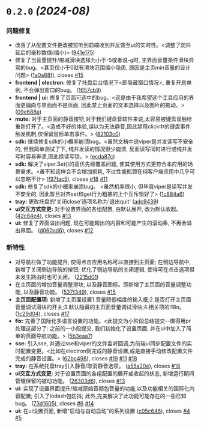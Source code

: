 # `0.2.0` *(2024-08)*

### 问题修复

* 改善了从配置文件更改被监听到前端收到并反馈至ui的实时性。<调整了防抖延后的毫秒数值(缩小)> ([941e175](https://github.com/LuSrackhall/KeyTone/commit/941e175c84bda2012f336b390817ea19452c635a))
* 修复了当音量提升/缩减滑块选择为小于-5或者说-g时, 主界面音量条件滑块异常的bug。<甚至仅小于0就有滑块范围缩小隐患, 原因是主页min音量的设计问题> ([1a0a88f](https://github.com/LuSrackhall/KeyTone/commit/1a0a88f96e19993256dbc1b75a0b19e0bd8c9bdb)), closes [#15](https://github.com/LuSrackhall/KeyTone/issues/15)
* **frontend | electron:** 修复了托盘后台情况下<即隐藏窗口情况>, 重复开启单例, 不会弹出窗口的bug。 ([1657cb9](https://github.com/LuSrackhall/KeyTone/commit/1657cb99317e8a87c20890988c6fbff0ca8cabf7))
* **frontend | ui:** 修复了页面可选中的bug。<这是由于我希望这个工具应用的界面更偏向与界面而不是页面, 因此禁止页面的文本选择以及图片的拖动。> ([09e688a](https://github.com/LuSrackhall/KeyTone/commit/09e688a0be5a2116e59bc6946874851e5f49ed0e))
* **mute:** 对于主页面的静音按钮,对于我们键盘音软件来说,太容易被键盘误触给重新打开了。<造成不好的体验,误以为无法静音,因此禁用click中的键盘事件触发机制,仅保留鼠标单击事件。> ([82103c0](https://github.com/LuSrackhall/KeyTone/commit/82103c0f5b2998915f9f6a4f54bab7725b445e00))
* **sdk:** 继续修复sdk的小概率崩溃bug。<虽然文档中说viper是并发读写不安全的, 但我简单测试了下, 纯并发读的情况很少崩溃, 反而读写同时进行或纯并发写时容易奔溃,因此换读写锁。> ([ecda87c](https://github.com/LuSrackhall/KeyTone/commit/ecda87c698bffe907cb7aaa0eb5b238a3e8d1144))
* **sdk:** 解决了viper.Set()的高优先级覆盖问题, 使其使用方式更符合本应用的场景需求。<虽不知这样会不会增加损耗, 不过性能瓶颈在纯客户端应用中几乎可以忽略不计> ([f97fac5](https://github.com/LuSrackhall/KeyTone/commit/f97fac592066718973ccc72996422bb7f633441f)), closes [#18](https://github.com/LuSrackhall/KeyTone/issues/18) [#11](https://github.com/LuSrackhall/KeyTone/issues/11)
* **sdk:** 修复了sdk的小概率崩溃bug。 <虽然机率很小, 但毕竟viper是读写并发不安全的, 因此暂且对齐set和get行为粗暴的上个互斥锁好了> ([1c884a6](https://github.com/LuSrackhall/KeyTone/commit/1c884a6cb2ded11d544c7f6bbf0ec5400a7288ed))
* **tray:** 更改托盘的'关闭close'选项名称为'退出quit' ([adc9439](https://github.com/LuSrackhall/KeyTone/commit/adc9439c4de7e7c73ebfa0569578de37ca2cfefa))
* **ui交互方式变更:** 对于设置界面的各组配置, 由默认展开, 改为默认收起。 ([42c84e4](https://github.com/LuSrackhall/KeyTone/commit/42c84e4b0c492cc6c027134afd9bc29b576782c6)), closes [#13](https://github.com/LuSrackhall/KeyTone/issues/13)
* **ui:** 修复了界面溢出问题, 现在可能超出的内容和可能产生的滚动条, 不再会溢出界面。 ([d060ad6](https://github.com/LuSrackhall/KeyTone/commit/d060ad67e6415a8adc09d93b1ee3e75a9c2af33a)), closes [#12](https://github.com/LuSrackhall/KeyTone/issues/12)


### 新特性

* 对导航栏做了功能提升, 使得点击应用名称可以直接到主页面; 在侧边导航中, 新增了关闭侧边导航的按钮; 优化了侧边导航的关闭逻辑, 使得可在点击选项但未发生路由时也可关闭。 ([2215d01](https://github.com/LuSrackhall/KeyTone/commit/2215d018d6c7e96f03170d1b5fcb182b1b3161dc))
* 在主页面的增加音量调整滑块, 以及静音图标。即新增了主页面的音量调整功能, 以及静音功能。 ([537f349](https://github.com/LuSrackhall/KeyTone/commit/537f34949093490586b86578fee3fe36fbbcaab0)), closes [#15](https://github.com/LuSrackhall/KeyTone/issues/15)
* **主页面配置项:** 新增了主页面设置1.音量降低幅度的输入框;2.是否打开主页面音量调试滑块的开关;3.默认隐藏的主页面音量调试滑块;4.相关项的i18n。 ([1c29d04](https://github.com/LuSrackhall/KeyTone/commit/1c29d046129896b878c8109c639714a30c4c427a)), closes [#17](https://github.com/LuSrackhall/KeyTone/issues/17)
* **fix:** 完善了国际化多语言设置的功能。<此提交为小阶段总结提交--懒得用pr处理这部分了: 之前的一小段提交, 我们初始化了设置页面, 并在ui中加入了简单的页面导航功能。> ([5b3eaa7](https://github.com/LuSrackhall/KeyTone/commit/5b3eaa7d506841ae69e099ac2d1d67c54e2474b8))
* **sse:** 引入sse, 并通过sse和viper的文件监听回调,为前端ui同步配置文件的实时配置变更。<比如在electron侧完成的静音设置,或是直接手动修改配置文件完成的静音设置。> ([62bc498](https://github.com/LuSrackhall/KeyTone/commit/62bc4989264cacd4c5175c21539e4340edb1592f)), closes [#19](https://github.com/LuSrackhall/KeyTone/issues/19) [#11](https://github.com/LuSrackhall/KeyTone/issues/11) [#18](https://github.com/LuSrackhall/KeyTone/issues/18)
* **tray:** 在系统托盘tray引入静音/取消静音选项。 ([a55a20e](https://github.com/LuSrackhall/KeyTone/commit/a55a20eb7c49205e7b14c684d2729ab808131565)), closes [#18](https://github.com/LuSrackhall/KeyTone/issues/18)
* **ui交互方式变更:** 对于设置页面的各组配置的展开或收起的状态, 新增运行期间管理保留的被动功能。 ([26303d6](https://github.com/LuSrackhall/KeyTone/commit/26303d63a453dbf81ac647f15e38a36471a69d08)), closes [#13](https://github.com/LuSrackhall/KeyTone/issues/13)
* **ui:** 实现了设置界面提升/缩减原始音频包音量的功能,以及功能相关的国际化内容配置; 引入了lodash包防抖; 此外,完美解决了此功能可能存在的一些已知bug。 ([73d1605](https://github.com/LuSrackhall/KeyTone/commit/73d1605de48a57657f3e0690ce44354f80bf981f)), closes [#6](https://github.com/LuSrackhall/KeyTone/issues/6) [#14](https://github.com/LuSrackhall/KeyTone/issues/14)
* **ui:** 在ui设置页面, 新增"启动与自动启动"的系列设置 ([c05c646](https://github.com/LuSrackhall/KeyTone/commit/c05c6465553fe07e480a77771ec0b11c14744eaa)), closes [#4](https://github.com/LuSrackhall/KeyTone/issues/4) [#5](https://github.com/LuSrackhall/KeyTone/issues/5)